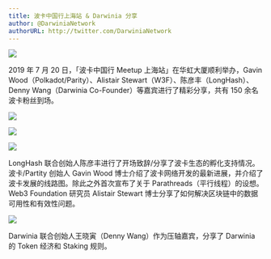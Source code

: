 ```yaml
---
title: 波卡中国行上海站 & Darwinia 分享
author: @DarwiniaNetwork
authorURL: http://twitter.com/DarwiniaNetwork
---
```


![](assets/doc2-1.jpeg)

2019 年 7 月 20 日，「波卡中国行 Meetup 上海站」在华虹大厦顺利举办，Gavin Wood（Polkadot/Parity）、Alistair Stewart（W3F）、陈彦丰（LongHash）、Denny Wang（Darwinia Co-Founder）等嘉宾进行了精彩分享，共有 150 余名波卡粉丝到场。

<!--truncate-->

![](assets/doc2-2.jpeg)

![](assets/doc2-3.jpeg)

![](assets/doc2-4.jpeg)

LongHash 联合创始人陈彦丰进行了开场致辞/分享了波卡生态的孵化支持情况。波卡/Partity 创始人 Gavin Wood 博士介绍了波卡网络开发的最新进展，并介绍了波卡发展的线路图。除此之外首次宣布了关于 Parathreads（平行线程）的设想。Web3 Foundation 研究员 Alistair Stewart 博士分享了如何解决区块链中的数据可用性和有效性问题。

![](assets/doc2-5.jpeg)

Darwinia 联合创始人王晓寅（Denny Wang）作为压轴嘉宾，分享了 Darwinia 的 Token 经济和 Staking 规则。
